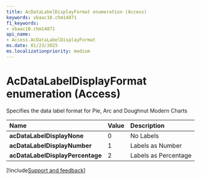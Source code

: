 ```yaml
---
title: AcDataLabelDisplayFormat enumeration (Access)
keywords: vbaac10.chm14871
f1_keywords:
- vbaac10.chm14871
api_name:
- Access.AcDataLabelDisplayFormat
ms.date: 01/23/2025
ms.localizationpriority: medium
---
```



# AcDataLabelDisplayFormat enumeration (Access)

Specifies the data label format for Pie, Arc and Doughnut Modern Charts

|Name|Value|Description|
|:-----|:-----|:-----|
|**acDataLabelDisplayNone**|0|No Labels|
|**acDataLabelDisplayNumber**|1|Labels as Number|
|**acDataLabelDisplayPercentage**|2|Labels as Percentage|

[!include[Support and feedback](~/includes/feedback-boilerplate.md)]